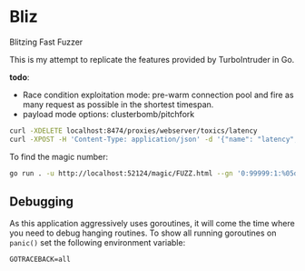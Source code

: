 # Bliz

Blitzing Fast Fuzzer

This is my attempt to replicate the features provided by TurboIntruder in Go.

**todo**:
- Race condition exploitation mode: pre-warm connection pool and fire as many request as possible in the shortest timespan.
- payload mode options: clusterbomb/pitchfork

```bash
curl -XDELETE localhost:8474/proxies/webserver/toxics/latency
curl -XPOST -H 'Content-Type: application/json' -d '{"name": "latency", "type": "latency", "stream": "upstream", "toxicity": 1.0, "attributes": {"latency": 100, "jitter": 20}}' localhost:8474/proxies/webserver/toxics
```

To find the magic number:
```bash
go run . -u http://localhost:52124/magic/FUZZ.html --gn '0:99999:1:%05d'
```

## Debugging

As this application aggressively uses goroutines, it will come the time where you need to debug hanging routines. To show all running goroutines on `panic()` set the following environment variable:

```
GOTRACEBACK=all
```
